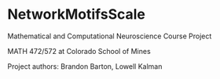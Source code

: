 # NetworkMotifsScale

Mathematical and Computational Neuroscience Course Project

MATH 472/572 at Colorado School of Mines

Project authors: Brandon Barton, Lowell Kalman
